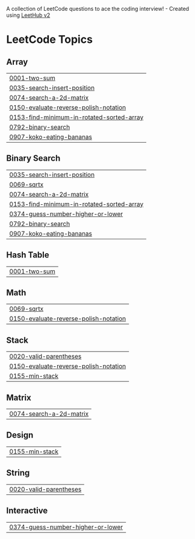 A collection of LeetCode questions to ace the coding interview! - Created using [LeetHub v2](https://github.com/arunbhardwaj/LeetHub-2.0)
<!---LeetCode Topics Start-->
# LeetCode Topics
## Array
|  |
| ------- |
| [0001-two-sum](https://github.com/Moztafaa/LeetCode/tree/master/0001-two-sum) |
| [0035-search-insert-position](https://github.com/Moztafaa/LeetCode/tree/master/0035-search-insert-position) |
| [0074-search-a-2d-matrix](https://github.com/Moztafaa/LeetCode/tree/master/0074-search-a-2d-matrix) |
| [0150-evaluate-reverse-polish-notation](https://github.com/Moztafaa/LeetCode/tree/master/0150-evaluate-reverse-polish-notation) |
| [0153-find-minimum-in-rotated-sorted-array](https://github.com/Moztafaa/LeetCode/tree/master/0153-find-minimum-in-rotated-sorted-array) |
| [0792-binary-search](https://github.com/Moztafaa/LeetCode/tree/master/0792-binary-search) |
| [0907-koko-eating-bananas](https://github.com/Moztafaa/LeetCode/tree/master/0907-koko-eating-bananas) |
## Binary Search
|  |
| ------- |
| [0035-search-insert-position](https://github.com/Moztafaa/LeetCode/tree/master/0035-search-insert-position) |
| [0069-sqrtx](https://github.com/Moztafaa/LeetCode/tree/master/0069-sqrtx) |
| [0074-search-a-2d-matrix](https://github.com/Moztafaa/LeetCode/tree/master/0074-search-a-2d-matrix) |
| [0153-find-minimum-in-rotated-sorted-array](https://github.com/Moztafaa/LeetCode/tree/master/0153-find-minimum-in-rotated-sorted-array) |
| [0374-guess-number-higher-or-lower](https://github.com/Moztafaa/LeetCode/tree/master/0374-guess-number-higher-or-lower) |
| [0792-binary-search](https://github.com/Moztafaa/LeetCode/tree/master/0792-binary-search) |
| [0907-koko-eating-bananas](https://github.com/Moztafaa/LeetCode/tree/master/0907-koko-eating-bananas) |
## Hash Table
|  |
| ------- |
| [0001-two-sum](https://github.com/Moztafaa/LeetCode/tree/master/0001-two-sum) |
## Math
|  |
| ------- |
| [0069-sqrtx](https://github.com/Moztafaa/LeetCode/tree/master/0069-sqrtx) |
| [0150-evaluate-reverse-polish-notation](https://github.com/Moztafaa/LeetCode/tree/master/0150-evaluate-reverse-polish-notation) |
## Stack
|  |
| ------- |
| [0020-valid-parentheses](https://github.com/Moztafaa/LeetCode/tree/master/0020-valid-parentheses) |
| [0150-evaluate-reverse-polish-notation](https://github.com/Moztafaa/LeetCode/tree/master/0150-evaluate-reverse-polish-notation) |
| [0155-min-stack](https://github.com/Moztafaa/LeetCode/tree/master/0155-min-stack) |
## Matrix
|  |
| ------- |
| [0074-search-a-2d-matrix](https://github.com/Moztafaa/LeetCode/tree/master/0074-search-a-2d-matrix) |
## Design
|  |
| ------- |
| [0155-min-stack](https://github.com/Moztafaa/LeetCode/tree/master/0155-min-stack) |
## String
|  |
| ------- |
| [0020-valid-parentheses](https://github.com/Moztafaa/LeetCode/tree/master/0020-valid-parentheses) |
## Interactive
|  |
| ------- |
| [0374-guess-number-higher-or-lower](https://github.com/Moztafaa/LeetCode/tree/master/0374-guess-number-higher-or-lower) |
<!---LeetCode Topics End-->